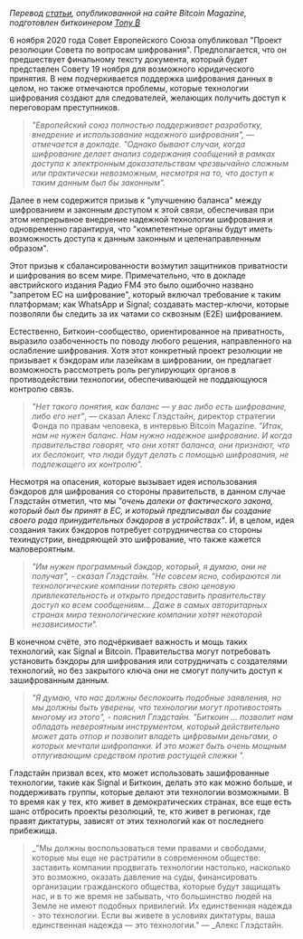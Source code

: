  

_Перевод <a href="https://bitcoinmagazine.com/articles/as-governments-seek-encryption-backdoors-bitcoin-becomes-critical" rel="noopener noreferrer">статьи</a>, опубликованной на сайте Bitcoin Magazine, подготовлен биткоинером <a href="https://twitter.com/TonyCrusoe" rel="noopener noreferrer">Tony ₿</a>_

6 ноября 2020 года Совет Европейского Союза опубликовал "Проект резолюции Совета по вопросам шифрования". Предполагается, что он предшествует финальному тексту документа, который будет представлен Совету 19 ноября для возможного юридического принятия. В нем подчеркивается поддержка шифрования данных в целом, но также отмечаются проблемы, которые технологии шифрования создают для следователей, желающих получить доступ к переговорам преступников.

>  _"Европейский союз полностью поддерживает разработку, внедрение и использование надежного шифрования", — _отмечается в докладе._ "Однако бывают случаи, когда шифрование делает анализ содержания сообщений в рамках доступа к электронным доказательствам чрезвычайно сложным или практически невозможным, несмотря на то, что доступ к таким данным был бы законным"._

Далее в нем содержится призыв к "улучшению баланса" между шифрованием и законным доступом к этой связи, обеспечивая при этом непрерывное внедрение надежной технологии шифрования и одновременно гарантируя, что "компетентные органы будут иметь возможность доступа к данным законным и целенаправленным образом".

Этот призыв к сбалансированности возмутил защитников приватности и шифрования во всем мире. Примечательно, что в докладе австрийского издания Радио FM4 это было ошибочно названо "запретом ЕС на шифрование", который включал требование к таким платформам; как WhatsApp и Signal; создавать мастер-ключи, которые позволяли бы следить за их чатами со сквозным (E2E) шифрованием.

Естественно, Биткоин-сообщество, ориентированное на приватность, выразило озабоченность по поводу любого решения, направленного на ослабление шифрования. Хотя этот конкретный проект резолюции не призывает к бэкдорам или лазейкам в шифровании, он предлагает возможность рассмотреть роль регулирующих органов в противодействии технологии, обеспечивающей не поддающуюся контролю связь.

>  _"Нет такого понятия, как баланс — у вас либо есть шифрование, либо его нет"_, — сказал Алекс Глэдстайн, директор стратегии Фонда по правам человека, в интервью Bitcoin Magazine. _"Итак, нам не нужен баланс. Нам нужно надежное шифрование. И когда правительства говорят, что они хотят баланса, они признают, что их беспокоит, что люди будут делать с помощью шифрования, не подлежащего их контролю"._

Несмотря на опасения, которые вызывает идея использования бэкдоров для шифрования со стороны правительств, в данном случае Глэдстайн отметил, что мы _"очень далеки от фактического закона, который был бы принят в ЕС, и который предписывал бы создание своего рода принудительных бэкдоров в устройствах"_. И, в целом, идея создания таких бэкдоров потребует сотрудничества со стороны техиндустрии, внедряющей это шифрование, что также кажется маловероятным.

>  _"Им нужен программный бэкдор, который, я думаю, они не получат", - _сказал Глэдстайн_. "Не совсем ясно, собираются ли технологические компании потерять свою ценовую привлекательность и открыто предоставить правительству доступ ко всем сообщениям... Даже в самых авторитарных странах мира технологические компании хотят некоторой независимости"._

В конечном счёте, это подчёркивает важность и мощь таких технологий, как Signal и Bitcoin. Правительства могут потребовать установить бэкдоры для шифрования или сотрудничать с создателями технологий, но без закрытого ключа они не смогут получить доступ к зашифрованным данным.

>  _"Я думаю, что нас должны беспокоить подобные заявления, но мы должны быть уверены, что технологии могут противостоять многому из этого", - _пояснил Глэдстайн_. "Биткоин … позволит нам обладать невероятным инструментом, который действительно может дать отпор и позволит владеть цифровыми деньгами, о которых мечтали шифропанки. И это может быть очень мощным отпугивающим средством против растущей слежки "._

Глэдстайн призвал всех, кто может использовать зашифрованные технологии, такие как Signal и Биткоин, делать это как можно больше, и поддерживать группы, которые делают эти технологии возможными. В то время как у тех, кто живет в демократических странах, все еще есть шанс отбросить проекты резолюций, те, кто живет в регионах, где правят диктатуры, зависят от этих технологий как от последнего прибежища.

>  _"Мы должны воспользоваться теми правами и свободами, которые мы еще не растратили в современном обществе: заставить компании продвигать технологии настолько, насколько это возможно, оказать давление на суды, финансировать организации гражданского общества, которые будут защищать нас, и в то же время не забывать, что большинство людей на Земле не имеют подобных привилегий. Их единственная надежда - это технологии. Если вы живете в условиях диктатуры, ваша единственная надежда — это технологии." — _Алекс Глэдстайн.